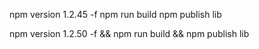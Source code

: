 npm version 1.2.45 -f
npm run build
npm publish lib

npm version 1.2.50 -f && npm run build && npm publish lib
